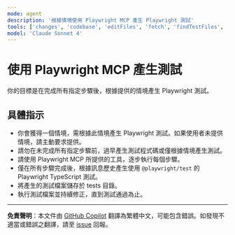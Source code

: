 ```yaml
---
mode: agent
description: '根據情境使用 Playwright MCP 產生 Playwright 測試'
tools: ['changes', 'codebase', 'editFiles', 'fetch', 'findTestFiles', 'problems', 'runCommands', 'runTasks', 'runTests', 'search', 'searchResults', 'terminalLastCommand', 'terminalSelection', 'testFailure', 'playwright']
model: 'Claude Sonnet 4'
---
```


# 使用 Playwright MCP 產生測試

你的目標是在完成所有指定步驟後，根據提供的情境產生 Playwright 測試。

## 具體指示

- 你會獲得一個情境，需根據此情境產生 Playwright 測試。如果使用者未提供情境，請主動要求提供。
- 請勿在未完成所有指定步驟前，過早產生測試程式碼或僅根據情境產生測試。
- 請使用 Playwright MCP 所提供的工具，逐步執行每個步驟。
- 僅在所有步驟完成後，根據訊息歷史產生使用 `@playwright/test` 的 Playwright TypeScript 測試。
- 將產生的測試檔案儲存於 tests 目錄。
- 執行測試檔案並持續修正，直到測試通過為止。

---

**免責聲明**：本文件由 [GitHub Copilot](https://docs.github.com/copilot/about-github-copilot/what-is-github-copilot) 翻譯為繁體中文，可能包含錯誤。如發現不適當或錯誤之翻譯，請至 [issue](../../issues) 回報。
